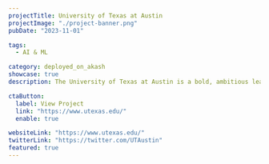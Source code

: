```yaml
---
projectTitle: University of Texas at Austin
projectImage: "./project-banner.png"
pubDate: "2023-11-01"

tags:
  - AI & ML

category: deployed_on_akash
showcase: true
description: The University of Texas at Austin is a bold, ambitious leader, providing a first-class education and the tools of discovery to more than 51,000 students.

ctaButton:
  label: View Project
  link: "https://www.utexas.edu/"
  enable: true

websiteLink: "https://www.utexas.edu/"
twitterLink: "https://twitter.com/UTAustin"
featured: true
---
```


